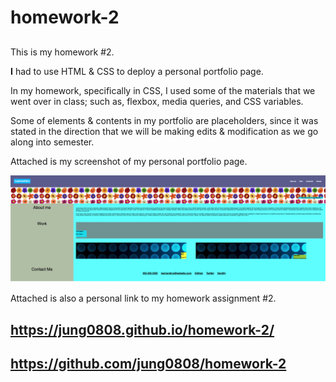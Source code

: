 # homework-2

##
This is my homework #2. 

**I** had to use HTML & CSS to deploy a personal portfolio page. 

In my homework, specifically in CSS, I used some of the materials that we went over in class; such as, flexbox, media queries, and CSS variables. 

Some of elements & contents in my portfolio are placeholders, since it was stated in the direction that we will be making edits & modification as we go along into semester. 

Attached is my screenshot of my personal portfolio page.

![Screenshot](my_page.png)

Attached is also a personal link to my homework assignment #2.

## https://jung0808.github.io/homework-2/

## https://github.com/jung0808/homework-2
